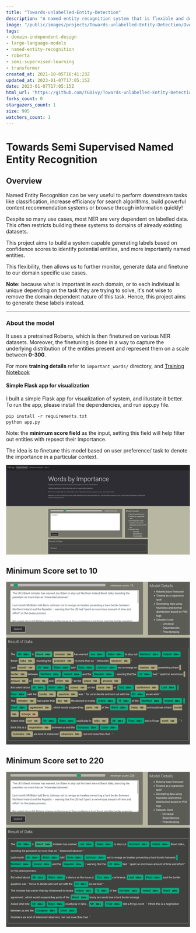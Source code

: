 ```yaml
---
title: "Towards-unlabelled-Entity-Detection"
description: "A named entity recognition system that is flexible and domain-independent by generating labels based on confidence scores. The model, a finetuned Roberta, can identify potential named entities and be customized to fit the needs of various tasks and applications through monitoring and fine-tuning. A Flask app is provided for visualisation."
image: "/public/images/projects/Towards-unlabelled-Entity-Detection/Overview.png"
tags: 
- domain-independent-design
- large-language-models
- named-entity-recognition
- roberta
- semi-supervised-learning
- transformer
created_at: 2021-10-05T16:41:23Z
updated_at: 2023-01-07T17:05:15Z
date: 2023-01-07T17:05:15Z
html_url: "https://github.com/TGDivy/Towards-unlabelled-Entity-Detection"
forks_count: 0
stargazers_count: 1
size: 905
watchers_count: 1
---
```


# Towards Semi Supervised Named Entity Recognition

## Overview

Named Entity Recognition can be very useful to perform downstream tasks like classification, increase efficiancy for search algorithms, build powerful content recommendation systems or browse through information quickly!

Despite so many use cases, most NER are very dependent on labelled data. This often restricts building these systems to domains of already existing datasets.

This project aims to build a system capable generating labels based on confidence scores to identify potential entities, and more importantly named entities. 

This flexibility, then allows us to further monitor, generate data and finetune to our domain specific use cases. 

**Note:** because what is important in each domain, or to each indivisual is unique depending on the task they are trying to solve, it's not wise to remove the domain dependent nature of this task. Hence, this project aims to generate these labels instead.

---

### About the model

It uses a pretrained Roberta, which is then finetuned on various NER datasets. Moreover, the finetuning is done in a way to capture the underlying distribution of the entities present and represent them on a scale between **0-300**.

For more **training details** refer to ```important_words/``` directory, and [Training Notebook](important_words/Noun%20Detector%20Train.ipynb)

#### Simple Flask app for visualization

I built a simple Flask app for visualization of system, and illustate it better. To run the app, please install the dependencies, and run app.py file.

```
pip install -r requirements.txt 
python app.py
```

Note: the **minimum score field** as the input, setting this field will help filter out entities with repsect their importance.

The idea is to finetune this model based on user preference/ task to denote the importance in a particular context.

![Overview](/public/images/projects/Towards-unlabelled-Entity-Detection/Overview.png)

## Minimum Score set to 10

![Low Score](/public/images/projects/Towards-unlabelled-Entity-Detection/LowScore.png)

## Minimum Score set to 220

![High Score](/public/images/projects/Towards-unlabelled-Entity-Detection/HighScore.png)
